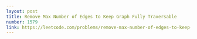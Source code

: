 ```yaml
---
layout: post
title: Remove Max Number of Edges to Keep Graph Fully Traversable
number: 1579
link: https://leetcode.com/problems/remove-max-number-of-edges-to-keep-graph-fully-traversable
---
```

